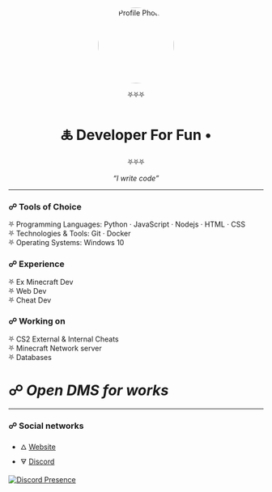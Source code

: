 <div align="center">

<img src="https://avatars.githubusercontent.com/u/143004358?s=400&u=b683973fc13fe11845695351a062a32cc87de827&v=4" alt="Profile Photo" style="border-radius: 50%; width: 150px; height: 150px;"/>

⛧⛧⛧  
# 🜏 Developer For Fun •  
⛧⛧⛧

_“I write code”_

</div>

---

### ☍ Tools of Choice

⛧ Programming Languages: Python · JavaScript · Nodejs · HTML · CSS </br>
⛧ Technologies & Tools: Git · Docker </br>
⛧ Operating Systems: Windows 10 </br>

### ☍ Experience

⛧ Ex Minecraft Dev </br>
⛧ Web Dev </br>
⛧ Cheat Dev </br>

### ☍ Working on

⛧ CS2 External & Internal Cheats </br>
⛧ Minecraft Network server </br>
⛧ Databases </br>

# ☍ <i>Open DMS for works</i> 
---

### ☍ Social networks

- 🜂 [Website](https://1vcb.com/)
- 🜃 [Discord](https://discord.com/users/955230533137367100)

[![Discord Presence](https://lanyard.cnrad.dev/api/955230533137367100)](https://discord.com/users/955230533137367100)
